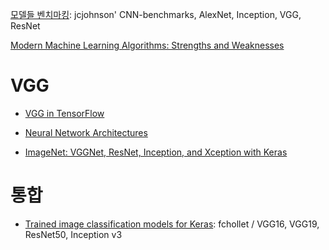 [모델들 벤치마킹](https://github.com/jcjohnson/cnn-benchmarks): jcjohnson' CNN-benchmarks, AlexNet, Inception, VGG, ResNet

[Modern Machine Learning Algorithms: Strengths and Weaknesses](https://elitedatascience.com/machine-learning-algorithms)


# VGG

- [VGG in TensorFlow](https://www.cs.toronto.edu/~frossard/post/vgg16/)


- [Neural Network Architectures](https://medium.com/towards-data-science/neural-network-architectures-156e5bad51ba)


- [ImageNet: VGGNet, ResNet, Inception, and Xception with Keras](http://www.pyimagesearch.com/2017/03/20/imagenet-vggnet-resnet-inception-xception-keras/)




# 통합

- [Trained image classification models for Keras](https://github.com/fchollet/deep-learning-models): fchollet / VGG16, VGG19, ResNet50, Inception v3
